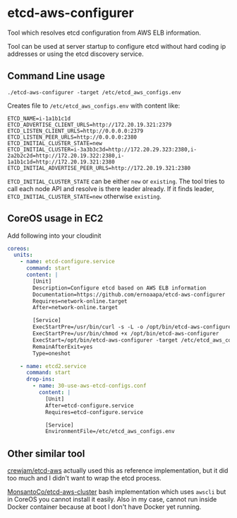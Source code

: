 # etcd-aws-configurer
Tool which resolves etcd configuration from AWS ELB information.

Tool can be used at server startup to configure etcd without hard
coding ip addresses or using the etcd discovery service.

## Command Line usage
```shell
./etcd-aws-configurer -target /etc/etcd_aws_configs.env
```

Creates file to `/etc/etcd_aws_configs.env` with content like:
```
ETCD_NAME=i-1a1b1c1d
ETCD_ADVERTISE_CLIENT_URLS=http://172.20.19.321:2379
ETCD_LISTEN_CLIENT_URLS=http://0.0.0.0:2379
ETCD_LISTEN_PEER_URLS=http://0.0.0.0:2380
ETCD_INITIAL_CLUSTER_STATE=new
ETCD_INITIAL_CLUSTER=i-3a3b3c3d=http://172.20.29.323:2380,i-2a2b2c2d=http://172.20.19.322:2380,i-1a1b1c1d=http://172.20.19.321:2380
ETCD_INITIAL_ADVERTISE_PEER_URLS=http://172.20.19.321:2380
```

`ETCD_INITIAL_CLUSTER_STATE` can be either `new` or `existing`.
The tool tries to call each node API and resolve is there leader already.
If it finds leader, `ETCD_INITIAL_CLUSTER_STATE=new` otherwise `existing`.


## CoreOS usage in EC2
Add following into your cloudinit
```yaml
coreos:
  units:
    - name: etcd-configure.service
      command: start
      content: |
        [Unit]
        Description=Configure etcd based on AWS ELB information
        Documentation=https://github.com/ernoaapa/etcd-aws-configurer
        Requires=network-online.target
        After=network-online.target

        [Service]
        ExecStartPre=/usr/bin/curl -s -L -o /opt/bin/etcd-aws-configurer https://github.com/ernoaapa/etcd-aws-configurer/releases/download/v0.1.0/etcd-aws-configurer-Linux-x86_64
        ExecStartPre=/usr/bin/chmod +x /opt/bin/etcd-aws-configurer
        ExecStart=/opt/bin/etcd-aws-configurer -target /etc/etcd_aws_configs.env
        RemainAfterExit=yes
        Type=oneshot

    - name: etcd2.service
      command: start
      drop-ins:
        - name: 30-use-aws-etcd-configs.conf
          content: |
            [Unit]
            After=etcd-configure.service
            Requires=etcd-configure.service

            [Service]
            EnvironmentFile=/etc/etcd_aws_configs.env

```

## Other similar tool
[crewjam/etcd-aws](https://github.com/crewjam/etcd-aws/) actually used this as reference implementation, but it did too much and I didn't want to wrap the etcd process.

[MonsantoCo/etcd-aws-cluster](https://github.com/MonsantoCo/etcd-aws-cluster) bash implementation which uses `awscli` but in CoreOS you cannot install it easily.
Also in my case, cannot run inside Docker container because at boot I don't have Docker yet running.
